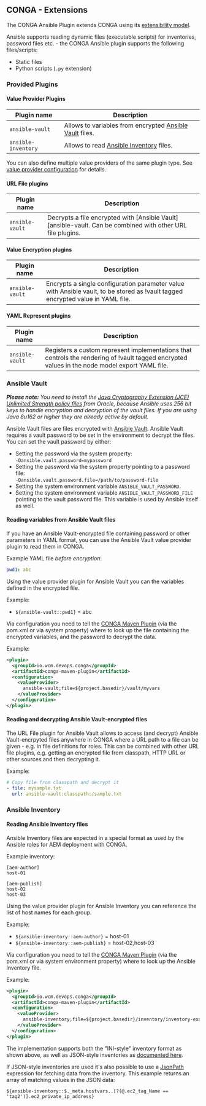 ## CONGA - Extensions

The CONGA Ansible Plugin extends CONGA using its [extensibility model][conga-extensibility].

Ansible supports reading dynamic files (executable scripts) for inventories, password files etc. - the CONGA Ansible plugin supports the following files/scripts:

* Static files
* Python scripts (`.py` extension)


### Provided Plugins

#### Value Provider Plugins

| Plugin name         | Description
|---------------------|-------------
| `ansible-vault`     | Allows to variables from encrypted [Ansible Vault][ansible-vault] files.
| `ansible-inventory` | Allows to read [Ansible Inventory][ansible-inventory] files.


You can also define multiple value providers of the same plugin type. See [value provider configuration][conga-maven-plugin-valueprovider] for details.

#### URL File plugins

| Plugin name         | Description
|---------------------|-------------
| `ansible-vault`     | Decrypts a file encrypted with [Ansible Vault][ansible-vault. Can be combined with other URL file plugins.


#### Value Encryption plugins

| Plugin name         | Description
|---------------------|-------------
| `ansible-vault`     | Encrypts a single configuration parameter value with Ansible vault, to be stored as !vault tagged encrypted value in YAML file.


#### YAML Represent plugins

| Plugin name         | Description
|---------------------|-------------
| `ansible-vault`     | Registers a custom represent implementations that controls the rendering of !vault tagged encrypted values in the node model export YAML file.


### Ansible Vault

_**Please note:** You need to install the [Java Cryptography Extension (JCE) Unlimited Strength policy files][jce-policy] from Oracle, because Ansible uses 256 bit keys to handle encryption and decryption of the vault files. If you are using Java 8u162 or higher they are already active by default._

Ansible Vault files are files encrypted with [Ansible Vault][ansible-vault]. Ansible Vault requires a vault password to be set in the environment to decrypt the files. You can set the vault password by either:

* Setting the password via the system property:<br/>
  `-Dansible.vault.password=mypassword`
* Setting the password via the system property pointing to a password file:<br/>
  `-Dansible.vault.password.file=/path/to/password-file`
* Setting the system environment variable `ANSIBLE_VAULT_PASSWORD`.
* Setting the system environment variable `ANSIBLE_VAULT_PASSWORD_FILE` pointing to the vault password file. This variable is used by Ansible itself as well.


#### Reading variables from Ansible Vault files

If you have an Ansible Vault-encrypted file containing password or other parameters in YAML format, you can use the Ansible Vault value provider plugin to read them in CONGA.

Example YAML file *before encryption*:

```yaml
pwd1: abc
```

Using the value provider plugin for Ansible Vault you can the variables defined in the encrypted file.

Example:

* `${ansible-vault::pwd1}` = abc

Via configuration you need to tell the [CONGA Maven Plugin][conga-maven-plugin] (via the pom.xml or via system property) where to look up the file containing the encrypted variables, and the password to decrypt the data.

Example:

```xml
<plugin>
  <groupId>io.wcm.devops.conga</groupId>
  <artifactId>conga-maven-plugin</artifactId>
  <configuration>
    <valueProvider>
      ansible-vault;file=${project.basedir}/vault/myvars
    </valueProvider>
  </configuration>
</plugin>
```


#### Reading and decrypting Ansible Vault-encrypted files

The URL File plugin for Ansible Vault allows to access (and decrypt) Ansible Vault-encrpyted files anywhere in CONGA where a URL path to a file can be given - e.g. in file definitions for roles. This can be combined with other URL file plugins, e.g. getting an encrypted file from classpath, HTTP URL or other sources and then decrypting it.

Example:

```yaml
# Copy file from classpath and decrypt it
- file: mysample.txt
  url: ansible-vault:classpath:/sample.txt
```


### Ansible Inventory

#### Reading Ansible Inventory files

Ansible Inventory files are expected in a special format as used by the Ansible roles for AEM deployment with CONGA.

Example inventory:

```
[aem-author]
host-01

[aem-publish]
host-02
host-03
```

Using the value provider plugin for Ansible Inventory you can reference the list of host names for each group.

Example:

* `${ansible-inventory::aem-author}` = host-01
* `${ansible-inventory::aem-publish}` = host-02,host-03

Via configuration you need to tell the [CONGA Maven Plugin][conga-maven-plugin] (via the pom.xml or via system environment property) where to look up the Ansible Inventory file.

Example:

```xml
<plugin>
  <groupId>io.wcm.devops.conga</groupId>
  <artifactId>conga-maven-plugin</artifactId>
  <configuration>
    <valueProvider>
      ansible-inventory;file=${project.basedir}/inventory/inventory-example
    </valueProvider>
  </configuration>
</plugin>
```

The implementation supports both the "INI-style" inventory format as shown above, as well as JSON-style inventories as [documented here][ansible-inventory-developing].

If JSON-style inventories are used it's also possible to use a [JsonPath][json-path] expression for fetching data from the inventory. This example returns an array of matching values in the JSON data:

```
${ansible-inventory::$._meta.hostvars..[?(@.ec2_tag_Name == 'tag2')].ec2_private_ip_address}
```


[conga-extensibility]: https://devops.wcm.io/conga/extensibility.html
[ansible-inventory]: http://docs.ansible.com/ansible/latest/intro_inventory.html
[ansible-inventory-developing]: http://docs.ansible.com/ansible/latest/dev_guide/developing_inventory.html
[ansible-vault]: https://docs.ansible.com/ansible/latest/vault.html
[conga-maven-plugin]: https://devops.wcm.io/conga/tooling/conga-maven-plugin/plugin-info.html
[conga-maven-plugin-valueprovider]: https://devops.wcm.io/conga/tooling/conga-maven-plugin/generate-mojo.html#valueProvider
[jce-policy]: http://www.oracle.com/technetwork/java/javase/downloads/jce8-download-2133166.html
[json-path]: https://github.com/json-path/JsonPath
